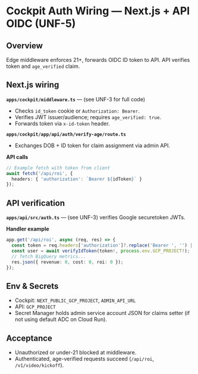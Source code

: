 
# Cockpit Auth Wiring — Next.js + API OIDC (UNF-5)

## Overview

Edge middleware enforces 21+, forwards OIDC ID token to API. API verifies token and `age_verified` claim.

## Next.js wiring

**`apps/cockpit/middleware.ts`** — (see UNF-3 for full code)

- Checks `id_token` cookie or `Authorization: Bearer`.
- Verifies JWT issuer/audience; requires `age_verified: true`.
- Forwards token via `x-id-token` header.

**`apps/cockpit/app/api/auth/verify-age/route.ts`**

- Exchanges DOB + ID token for claim assignment via admin API.

**API calls**

```ts
// Example fetch with token from client
await fetch('/api/roi', {
  headers: { 'authorization': `Bearer ${idToken}` }
});
```

## API verification

**`apps/api/src/auth.ts`** — (see UNF-3) verifies Google securetoken JWTs.

**Handler example**

```ts
app.get('/api/roi', async (req, res) => {
  const token = req.headers['authorization']?.replace('Bearer ', '') || req.headers['x-id-token'];
  const user = await verifyIdToken(token!, process.env.GCP_PROJECT!);
  // fetch BigQuery metrics...
  res.json({ revenue: 0, cost: 0, roi: 0 });
});
```

## Env & Secrets

- Cockpit: `NEXT_PUBLIC_GCP_PROJECT`, `ADMIN_API_URL`
- API: `GCP_PROJECT`
- Secret Manager holds admin service account JSON for claims setter (if not using default ADC on Cloud Run).

## Acceptance

- Unauthorized or under-21 blocked at middleware.
- Authenticated, age-verified requests succeed (`/api/roi`, `/v1/video/kickoff`).
